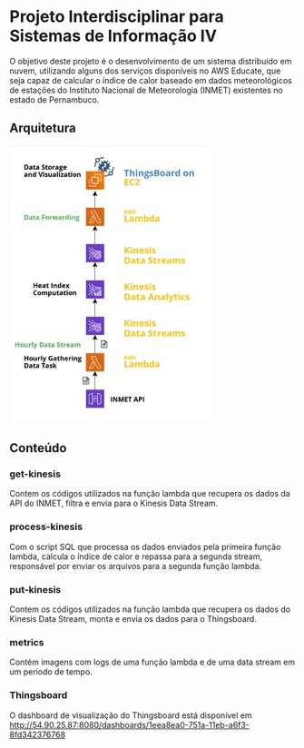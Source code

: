 # Projeto Interdisciplinar para Sistemas de Informação IV

O objetivo deste projeto é o desenvolvimento de um sistema distribuído em nuvem, utilizando alguns dos serviços disponíveis no AWS Educate, que seja capaz de calcular o índice de calor baseado em dados meteorológicos de estações do Instituto Nacional de Meteorologia (INMET) existentes no estado de Pernambuco.

## Arquitetura

![Arquitetura](arquitetura.jpg)

## Conteúdo

### get-kinesis

Contem os códigos utilizados na função lambda que recupera os dados da API do INMET, filtra e envia para o Kinesis Data Stream.

### process-kinesis

Com o script SQL que processa os dados enviados pela primeira função lambda, calcula o índice de calor e repassa para a segunda stream, responsável por enviar os arquivos para a segunda função lambda.


### put-kinesis

Contem os códigos utilizados na função lambda que recupera os dados do Kinesis Data Stream, monta e envia os dados para o Thingsboard.


### metrics

Contém imagens com logs de uma função lambda e de uma data stream em um período de tempo.

### Thingsboard

O dashboard de visualização do Thingsboard está disponível em http://54.90.25.87:8080/dashboards/1eea8ea0-751a-11eb-a6f3-8fd342376768
